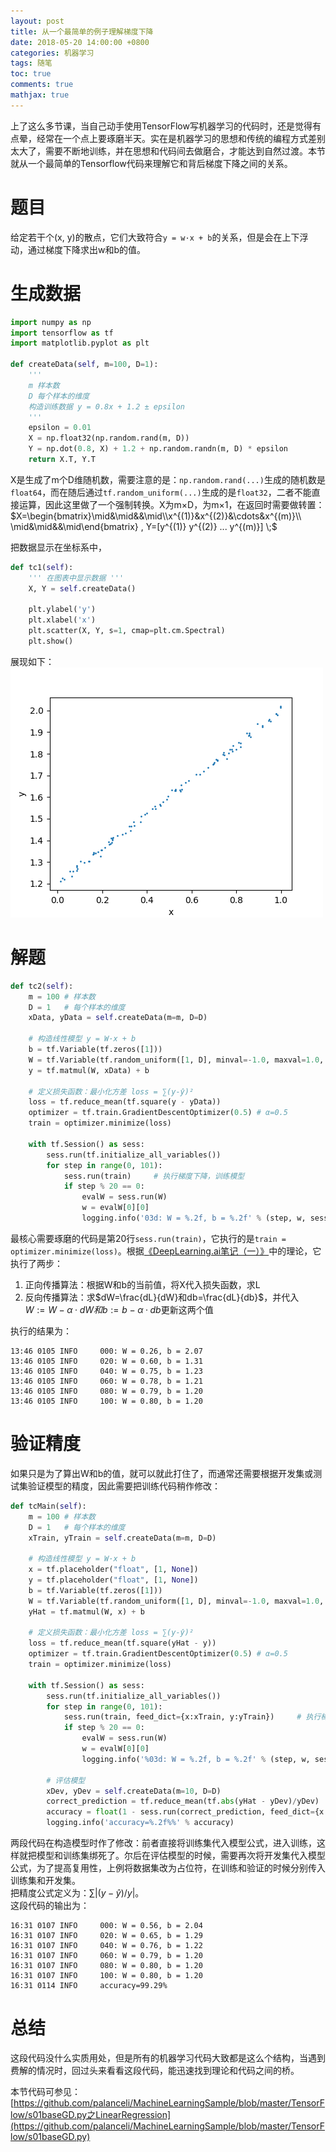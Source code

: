 ```yaml
---
layout: post
title: 从一个最简单的例子理解梯度下降
date: 2018-05-20 14:00:00 +0800
categories: 机器学习
tags: 随笔
toc: true
comments: true
mathjax: true
---
```

上了这么多节课，当自己动手使用TensorFlow写机器学习的代码时，还是觉得有点晕，经常在一个点上要琢磨半天。实在是机器学习的思想和传统的编程方式差别太大了，需要不断地训练，并在思想和代码间去做磨合，才能达到自然过渡。本节就从一个最简单的Tensorflow代码来理解它和背后梯度下降之间的关系。  
<!-- more -->

# 题目
给定若干个(x, y)的散点，它们大致符合`y = w·x + b`的关系，但是会在上下浮动，通过梯度下降求出w和b的值。

# 生成数据
``` python
import numpy as np
import tensorflow as tf
import matplotlib.pyplot as plt

def createData(self, m=100, D=1):
    ''' 
    m 样本数
    D 每个样本的维度
    构造训练数据 y = 0.8x + 1.2 ± epsilon
    '''
    epsilon = 0.01
    X = np.float32(np.random.rand(m, D))    
    Y = np.dot(0.8, X) + 1.2 + np.random.randn(m, D) * epsilon
    return X.T, Y.T
```
X是生成了m个D维随机数，需要注意的是：`np.random.rand(...)`生成的随机数是`float64`，而在随后通过`tf.random_uniform(...)`生成的是`float32`，二者不能直接运算，因此这里做了一个强制转换。X为m×D，为m×1，在返回时需要做转置：  
$X=\begin{bmatrix}\mid&\mid&&\mid\\x^{(1)}&x^{(2)}&\cdots&x^{(m)}\\ \mid&\mid&&\mid\end{bmatrix} , Y=[y^{(1)} y^{(2)} ... y^{(m)}] \;$ 

把数据显示在坐标系中，
``` python
def tc1(self):
    ''' 在图表中显示数据 '''
    X, Y = self.createData()

    plt.ylabel('y')
    plt.xlabel('x')
    plt.scatter(X, Y, s=1, cmap=plt.cm.Spectral)
    plt.show()
```
展现如下：  
![](0520GradientDescent/img01.png)

# 解题
``` python
def tc2(self):
    m = 100 # 样本数
    D = 1   # 每个样本的维度
    xData, yData = self.createData(m=m, D=D)

    # 构造线性模型 y = W·x + b
    b = tf.Variable(tf.zeros([1]))
    W = tf.Variable(tf.random_uniform([1, D], minval=-1.0, maxval=1.0, dtype=tf.float32))
    y = tf.matmul(W, xData) + b

    # 定义损失函数：最小化方差 loss = ∑(y-ŷ)²
    loss = tf.reduce_mean(tf.square(y - yData))
    optimizer = tf.train.GradientDescentOptimizer(0.5) # α=0.5
    train = optimizer.minimize(loss)

    with tf.Session() as sess:
        sess.run(tf.initialize_all_variables())
        for step in range(0, 101):
            sess.run(train)     # 执行梯度下降，训练模型
            if step % 20 == 0:
                evalW = sess.run(W)
                w = evalW[0][0]
                logging.info('03d: W = %.2f, b = %.2f' % (step, w, sess.run(b)))
```
最核心需要琢磨的代码是第20行`sess.run(train)`，它执行的是`train = optimizer.minimize(loss)`。根据[《DeepLearning.ai笔记（一）》](http://localhost:4000/2018/03/11/2018/0311DeepLearningAI02/#逻辑回归中的梯度下降法)中的理论，它执行了两步：

1. 正向传播算法：根据W和b的当前值，将X代入损失函数，求L
2. 反向传播算法：求$dW=\frac{dL}{dW}和db=\frac{dL}{db}$，并代入  
$W:=W-α·dW和b:=b-α·db$更新这两个值

执行的结果为：
```
13:46 0105 INFO     000: W = 0.26, b = 2.07
13:46 0105 INFO     020: W = 0.60, b = 1.31
13:46 0105 INFO     040: W = 0.75, b = 1.23
13:46 0105 INFO     060: W = 0.78, b = 1.21
13:46 0105 INFO     080: W = 0.79, b = 1.20
13:46 0105 INFO     100: W = 0.80, b = 1.20
```
# 验证精度
如果只是为了算出W和b的值，就可以就此打住了，而通常还需要根据开发集或测试集验证模型的精度，因此需要把训练代码稍作修改：
``` python
def tcMain(self):
    m = 100 # 样本数
    D = 1   # 每个样本的维度
    xTrain, yTrain = self.createData(m=m, D=D)

    # 构造线性模型 y = W·x + b
    x = tf.placeholder("float", [1, None])
    y = tf.placeholder("float", [1, None])
    b = tf.Variable(tf.zeros([1]))
    W = tf.Variable(tf.random_uniform([1, D], minval=-1.0, maxval=1.0, dtype=tf.float32))
    yHat = tf.matmul(W, x) + b

    # 定义损失函数：最小化方差 loss = ∑(y-ŷ)²
    loss = tf.reduce_mean(tf.square(yHat - y))
    optimizer = tf.train.GradientDescentOptimizer(0.5) # α=0.5
    train = optimizer.minimize(loss)

    with tf.Session() as sess:
        sess.run(tf.initialize_all_variables())
        for step in range(0, 101):
            sess.run(train, feed_dict={x:xTrain, y:yTrain})     # 执行梯度下降，训练模型
            if step % 20 == 0:
                evalW = sess.run(W)
                w = evalW[0][0]
                logging.info('%03d: W = %.2f, b = %.2f' % (step, w, sess.run(b)))

        # 评估模型
        xDev, yDev = self.createData(m=10, D=D)
        correct_prediction = tf.reduce_mean(tf.abs(yHat - yDev)/yDev)
        accuracy = float(1 - sess.run(correct_prediction, feed_dict={x: xDev})) * 100.
        logging.info('accuracy=%.2f%%' % accuracy)
```
两段代码在构造模型时作了修改：前者直接将训练集代入模型公式，进入训练，这样就把模型和训练集绑死了。尔后在评估模型的时候，需要再次将开发集代入模型公式，为了提高复用性，上例将数据集改为占位符，在训练和验证的时候分别传入训练集和开发集。  
把精度公式定义为：$∑|(y-ŷ)/y|$。  
这段代码的输出为：
```
16:31 0107 INFO     000: W = 0.56, b = 2.04
16:31 0107 INFO     020: W = 0.65, b = 1.29
16:31 0107 INFO     040: W = 0.76, b = 1.22
16:31 0107 INFO     060: W = 0.79, b = 1.20
16:31 0107 INFO     080: W = 0.80, b = 1.20
16:31 0107 INFO     100: W = 0.80, b = 1.20
16:31 0114 INFO     accuracy=99.29%
```

# 总结
这段代码没什么实质用处，但是所有的机器学习代码大致都是这么个结构，当遇到费解的情况时，回过头来看看这段代码，能迅速找到理论和代码之间的桥。

本节代码可参见：  
[https://github.com/palanceli/MachineLearningSample/blob/master/TensorFlow/s01baseGD.py之LinearRegression](https://github.com/palanceli/MachineLearningSample/blob/master/TensorFlow/s01baseGD.py)